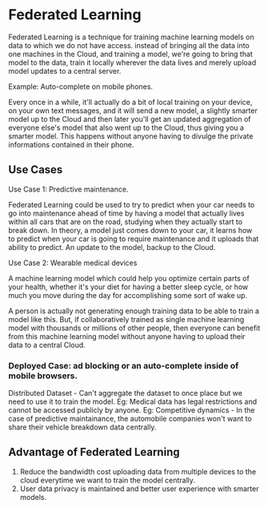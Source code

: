 # Federated Learning

Federated Learning is a technique for training machine learning models on data to which we do not have access. instead of bringing all the data into one machines in the Cloud, and training a model, we're going to bring that model to the data, train it locally wherever the data lives and merely upload model updates to a central server.

Example: Auto-complete on mobile phones.

Every once in a while, it'll actually do a bit of local training on your device, on your own text messages, and it will send a new model, a slightly smarter model up to the Cloud and then later you'll get an updated aggregation of everyone else's model that also went up to the Cloud, thus giving you a smarter model. This happens without anyone having to divulge the private informations contained in their phone.

## Use Cases

Use Case 1: Predictive maintenance.

Federated Learning could be used to try to predict when your car needs to go into maintenance ahead of time by having a model that actually lives within all cars that are on the road, studying when they actually start to break down. In theory, a model just comes down to your car, it learns how to predict when your car is going to require maintenance and it uploads that ability to predict.
An update to the model, backup to the Cloud.

Use Case 2: Wearable medical devices

A machine learning model which could help you optimize certain parts of your health, whether it's your diet for having a better sleep cycle, or how much you move during the day for accomplishing some sort of wake up.

A person is actually not generating enough training data to be able to train a model like this.
But, if collaboratively trained as single machine learning model with thousands or millions of other people, then everyone can benefit from this machine learning model without anyone having to upload their data to a central Cloud.


### Deployed Case: ad blocking or an auto-complete inside of mobile browsers.

Distributed Dataset - Can't aggregate the dataset to once place but we need to use it to train the model. 
Eg: Medical data has legal restrictions and cannot be accessed publicly by anyone.
Eg: Competitive dynamics - In the case of predictive maintainance, the automobile companies won't want to share their vehicle breakdown data centrally.

## Advantage of Federated Learning
1. Reduce the bandwidth cost uploading data from multiple devices to the cloud everytime we want to train the model centrally.
2. User data privacy is maintained and better user experience with smarter models.
